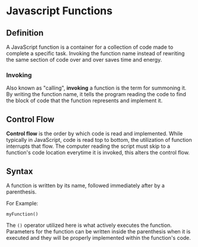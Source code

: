 # Javascript Functions

## Definition

A JavaScript function is a container for a collection of code made to complete a specific task. Invoking the function name instead of rewriting the same section of code over and over saves time and energy.

### Invoking

Also known as "calling", **invoking** a function is the term for summoning it. By writing the function name, it tells the program reading the code to find the block of code that the function represents and implement it.

## Control Flow

**Control flow** is the order by which code is read and implemented. While typically in JavaScript, code is read top to bottom, the utilization of function interrupts that flow. The computer reading the script must skip to a function's code location everytime it is invoked, this alters the control flow.

## Syntax

A function is written by its name, followed immediately after by a parenthesis.

For Example:

`myFunction()`

The `()` operator utilized here is what actively executes the function. Parameters for the function can be written inside the parenthesis when it is executed and they will be properly implemented within the function's code.
